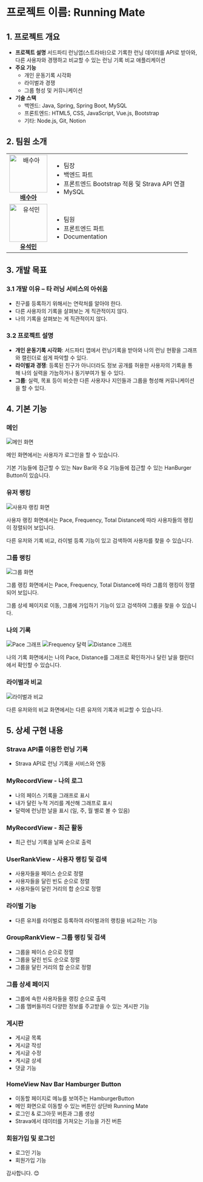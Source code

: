 # 프로젝트 이름: Running Mate

## 1. 프로젝트 개요
- **프로젝트 설명**
  서드파티 런닝앱(스트라바)으로 기록한 런닝 데이터를 API로 받아와, 다른 사용자와 경쟁하고 비교할 수 있는 런닝 기록 비교 애플리케이션
- **주요 기능**
  - 개인 운동기록 시각화
  - 라이벌과 경쟁
  - 그룹 형성 및 커뮤니케이션
- **기술 스택**
  - 백엔드: Java, Spring, Spring Boot, MySQL
  - 프론트엔드: HTML5, CSS, JavaScript, Vue.js, Bootstrap
  - 기타: Node.js, Git, Notion


## 2. 팀원 소개
<div align="center">
  <table>
    <tr>
      <td align="center">
        <a href="https://github.com/SACANDO">
          <img src="./프론트-Vue/vue/images/sooa.JPG" alt="배수아" width="100" height="100">
          <br>
          <strong>배수아</strong>
        </a>
      </td>
      <td>
        <ul>
          <li>팀장</li>
          <li>백엔드 파트</li>
          <li>프론트엔드 Bootstrap 적용 및 Strava API 연결</li>
          <li>MySQL</li>
        </ul>
      </td>
    </tr>
    <tr>
      <td align="center">
        <a href="https://github.com/roqdkfwk">
          <img src="./프론트-Vue/vue/images/seokmin.JPG" alt="유석민" width="100" height="100">
          <br>
          <strong>유석민</strong>
        </a>
      </td>
      <td>
        <ul>
          <li>팀원</li>
          <li>프론트엔드 파트</li>
          <li>Documentation</li>
        </ul>
      </td>
    </tr>
  </table>
</div>

## 3. 개발 목표
### 3.1 개발 이유 – 타 러닝 서비스의 아쉬움
- 친구를 등록하기 위해서는 연락처를 알아야 한다.
- 다른 사용자의 기록을 살펴보는 게 직관적이지 않다.
- 나의 기록을 살펴보는 게 직관적이지 않다.

### 3.2 프로젝트 설명
- **개인 운동기록 시각화**: 서드파티 앱에서 런닝기록을 받아와 나의 런닝 현황을 그래프와 캘린더로 쉽게 파악할 수 있다.
- **라이벌과 경쟁**: 등록된 친구가 아니더라도 정보 공개를 허용한 사용자의 기록을 통해 나의 실력을 가늠하거나 동기부여가 될 수 있다.
- **그룹**: 실력, 목표 등이 비슷한 다른 사용자나 지인들과 그룹을 형성해 커뮤니케이션을 할 수 있다.



## 4. 기본 기능

### 메인 
![메인 화면](./프론트-Vue/vue/images/Home.PNG)


메인 화면에서는 사용자가 로그인을 할 수 있습니다.

기본 기능들에 접근할 수 있는 Nav Bar와 주요 기능들에 접근할 수 있는 HanBurger Button이 있습니다.

### 유저 랭킹
![사용자 랭킹 화면](./프론트-Vue/vue/images/UserRanking1.PNG)


사용자 랭킹 화면에서는 Pace, Frequency, Total Distance에 따라 사용자들의 랭킹이 정렬되어 보입니다. 

다른 유저와 기록 비교, 라이벌 등록 기능이 있고 검색하여 사용자를 찾을 수 있습니다.

### 그룹 랭킹
![그룹 화면](./프론트-Vue/vue/images/GroupRanking1.PNG)


그룹 랭킹 화면에서는 Pace, Frequency, Total Distance에 따라 그룹의 랭킹이 정렬되어 보입니다. 

그룹 상세 페이지로 이동, 그룹에 가입하기 기능이 있고 검색하여 그룹을 찾을 수 있습니다.

### 나의 기록
![Pace 그래프](./프론트-Vue/vue/images/MyLog_Pace.PNG)
![Frequency 달력](./프론트-Vue/vue/images/MyLog_Frequency.PNG)
![Distance 그래프](./프론트-Vue/vue/images/MyLog_Distance.PNG)


나의 기록 화면에서는 나의 Pace, Distance를 그래프로 확인하거나 달린 날을 캘린더에서 확인할 수 있습니다.

### 라이벌과 비교
![라이벌과 비교](./프론트-Vue/vue/images/RivalCompare.PNG)


다른 유저와의 비교 화면에서는 다른 유저의 기록과 비교할 수 있습니다.

## 5. 상세 구현 내용

### Strava API를 이용한 런닝 기록
- Strava API로 런닝 기록을 서비스와 연동

### MyRecordView - 나의 로그
- 나의 페이스 기록을 그래프로 표시
- 내가 달린 누적 거리를 계산해 그래프로 표시
- 달력에 런닝한 날을 표시 (일, 주, 월 별로 볼 수 있음)

### MyRecordView - 최근 활동
- 최근 런닝 기록을 날짜 순으로 출력

### UserRankView - 사용자 랭킹 및 검색
- 사용자들을 페이스 순으로 정렬
- 사용자들을 달린 빈도 순으로 정렬
- 사용자들이 달린 거리의 합 순으로 정렬

### 라이벌 기능
- 다른 유저를 라이벌로 등록하여 라이벌과의 랭킹을 비교하는 기능

### GroupRankView – 그룹 랭킹 및 검색
- 그룹을 페이스 순으로 정렬
- 그룹을 달린 빈도 순으로 정렬
- 그룹을 달린 거리의 합 순으로 정렬

### 그룹 상세 페이지
- 그룹에 속한 사용자들을 랭킹 순으로 출력
- 그룹 멤버들끼리 다양한 정보를 주고받을 수 있는 게시판 기능

### 게시판
- 게시글 목록
- 게시글 작성
- 게시글 수정
- 게시글 상세
- 댓글 기능

### HomeView Nav Bar Hamburger Button
- 이동할 페이지로 메뉴를 보여주는 HamburgerButton
- 메인 화면으로 이동할 수 있는 버튼인 상단바 Running Mate
- 로그인 & 로그아웃 버튼과 그룹 생성
- Strava에서 데이터를 가져오는 기능을 가진 버튼

### 회원가입 및 로그인
- 로그인 기능
- 회원가입 기능



감사합니다. 😊
